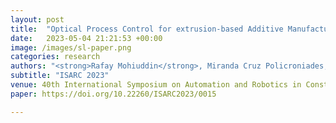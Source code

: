 ```yaml
---
layout: post
title:  "Optical Process Control for extrusion-based Additive Manufacturing methods in construction"
date:   2023-05-04 21:21:53 +00:00
image: /images/sl-paper.png
categories: research
authors: "<strong>Rafay Mohiuddin</strong>, Miranda Cruz Policroniades, Martin Slepicka, André Borrmann"
subtitle: "ISARC 2023"
venue: 40th International Symposium on Automation and Robotics in Construction
paper: https://doi.org/10.22260/ISARC2023/0015

---
```


